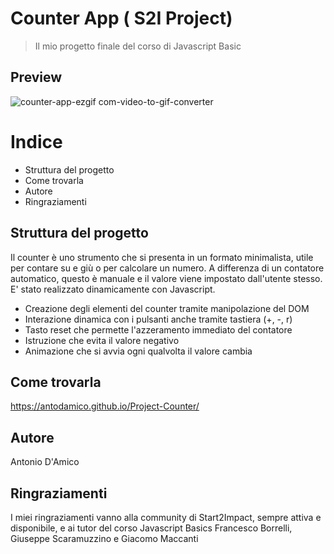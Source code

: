 # Counter App ( S2I Project)

> Il mio progetto finale del corso di Javascript Basic

## Preview

![counter-app-ezgif com-video-to-gif-converter](https://github.com/user-attachments/assets/060bae20-8128-4e0b-96e6-12faa2764dca)



# Indice
- Struttura del progetto  
- Come trovarla  
- Autore  
- Ringraziamenti
  
## Struttura del progetto

Il counter è uno strumento che si presenta in un formato minimalista, utile per contare su e giù o per calcolare un numero. A differenza di un contatore automatico, questo è manuale e il valore viene impostato dall'utente stesso.
E' stato realizzato dinamicamente con Javascript.

- Creazione degli elementi del counter tramite manipolazione del DOM
- Interazione dinamica con i pulsanti anche tramite tastiera (+, -, r)
- Tasto reset che permette l'azzeramento immediato del contatore
- Istruzione che evita il valore negativo
- Animazione che si avvia ogni qualvolta il valore cambia

## Come trovarla

https://antodamico.github.io/Project-Counter/

## Autore

Antonio D'Amico

## Ringraziamenti

I miei ringraziamenti vanno alla community di Start2Impact, sempre attiva e disponibile, e ai tutor del corso Javascript Basics Francesco Borrelli, Giuseppe Scaramuzzino e Giacomo Maccanti
